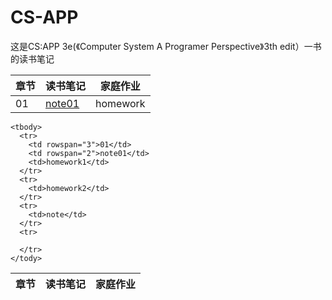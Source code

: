 # CS-APP
这是CS:APP 3e(《Computer System A Programer Perspective》3th edit）一书的读书笔记

|章节|读书笔记|家庭作业|
|---|-------|-------|
| 01|[note01](https://github.com/gaohua/CS-APP-/blob/master/02/note02.md)|homework|  

<table>
    <thead>
      <th>章节</th>
      <th>读书笔记</th>
      <th>家庭作业</th>
    <thead>

    <tbody>
      <tr>
        <td rowspan="3">01</td>
        <td rowspan="2">note01</td>
        <td>homework1</td>
      </tr>
      <tr>
        <td>homework2</td>
      </tr>
      <tr>
        <td>note</td>
      </tr>
      <tr>

      </tr>
    </tody>
</table>
